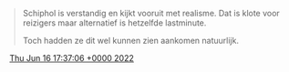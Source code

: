 > Schiphol is verstandig en kijkt vooruit met realisme\. Dat is klote voor reizigers maar alternatief is hetzelfde lastminute\.  
>   
> Toch hadden ze dit wel kunnen zien aankomen natuurlijk\.

<img src="../../media/tweet.ico" width="12" /> [Thu Jun 16 17:37:06 +0000 2022](https://twitter.com/DromerDenker/status/1537489456609075201)